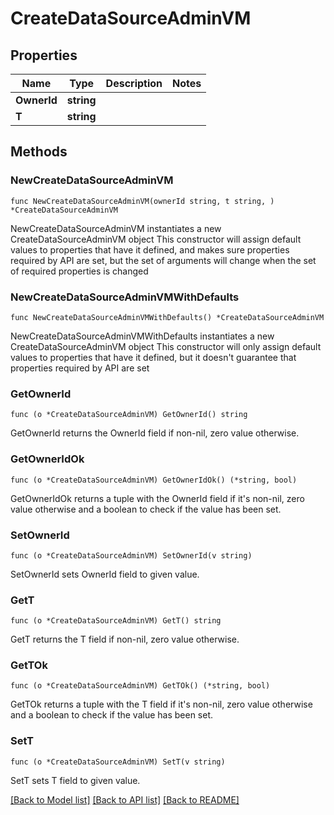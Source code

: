 # CreateDataSourceAdminVM

## Properties

Name | Type | Description | Notes
------------ | ------------- | ------------- | -------------
**OwnerId** | **string** |  | 
**T** | **string** |  | 

## Methods

### NewCreateDataSourceAdminVM

`func NewCreateDataSourceAdminVM(ownerId string, t string, ) *CreateDataSourceAdminVM`

NewCreateDataSourceAdminVM instantiates a new CreateDataSourceAdminVM object
This constructor will assign default values to properties that have it defined,
and makes sure properties required by API are set, but the set of arguments
will change when the set of required properties is changed

### NewCreateDataSourceAdminVMWithDefaults

`func NewCreateDataSourceAdminVMWithDefaults() *CreateDataSourceAdminVM`

NewCreateDataSourceAdminVMWithDefaults instantiates a new CreateDataSourceAdminVM object
This constructor will only assign default values to properties that have it defined,
but it doesn't guarantee that properties required by API are set

### GetOwnerId

`func (o *CreateDataSourceAdminVM) GetOwnerId() string`

GetOwnerId returns the OwnerId field if non-nil, zero value otherwise.

### GetOwnerIdOk

`func (o *CreateDataSourceAdminVM) GetOwnerIdOk() (*string, bool)`

GetOwnerIdOk returns a tuple with the OwnerId field if it's non-nil, zero value otherwise
and a boolean to check if the value has been set.

### SetOwnerId

`func (o *CreateDataSourceAdminVM) SetOwnerId(v string)`

SetOwnerId sets OwnerId field to given value.


### GetT

`func (o *CreateDataSourceAdminVM) GetT() string`

GetT returns the T field if non-nil, zero value otherwise.

### GetTOk

`func (o *CreateDataSourceAdminVM) GetTOk() (*string, bool)`

GetTOk returns a tuple with the T field if it's non-nil, zero value otherwise
and a boolean to check if the value has been set.

### SetT

`func (o *CreateDataSourceAdminVM) SetT(v string)`

SetT sets T field to given value.



[[Back to Model list]](../README.md#documentation-for-models) [[Back to API list]](../README.md#documentation-for-api-endpoints) [[Back to README]](../README.md)


